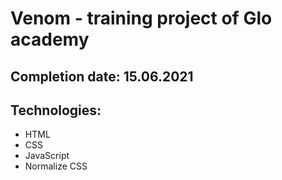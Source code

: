# Venom - training project of Glo academy
## Completion date: 15.06.2021
## Technologies:
* HTML
* CSS
* JavaScript
* Normalize CSS
